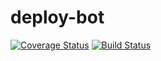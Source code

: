 deploy-bot
==========
[![Coverage Status](https://img.shields.io/coveralls/Asmod4n/build-bot.svg)](https://coveralls.io/r/Asmod4n/build-bot)
[![Build Status](https://travis-ci.org/Asmod4n/build-bot.svg?branch=master)](https://travis-ci.org/Asmod4n/build-bot)
